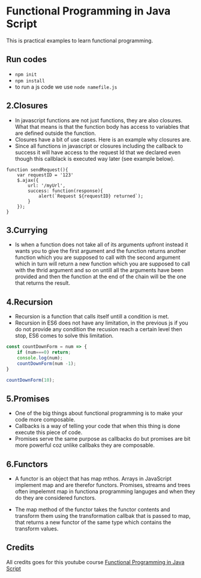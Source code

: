 # Functional Programming in Java Script

This is practical examples to learn functional programming.

## Run codes

- `npm init`
- `npm install`
- to run a js code we use `node namefile.js`

## 2.Closures

- In javascript functions are not just functions, they are also closures. What that means is that the function body has access to variables that are defined outside the function.
- Closures have a bit of use cases. Here is an example why closures are.
- Since all functions in javascript or closures including the callback to success it will have access to the request Id that we declared even though this callblack is executed way later (see example below).

```javasript
function sendRequest(){
    var requestID = '123'
    $.ajax({
        url: '/myUrl',
        success: function(response){
            alert(`Request ${requestID} returned`);
        }
    });
}
```

## 3.Currying

- Is when a function does not take all of its arguments upfront instead it wants you to give the first argument and the function returns another function which you are supposed to call with the second argument which in turn will return a new function which you are supposed to call with the thrid argument and so on untill all the arguments have been provided and then the function at the end of the chain will be the one that returns the result.

## 4.Recursion

- Recursion is a function that calls itself untill a condition is met.
- Recursion in ES6 does not have any limitation, in the previous js if you do not provide any condition the recusion reach a certain level then stop, ES6 comes to solve this limitation.

```javascript
const countDownForm = num => {
    if (num===0) return;
    console.log(num);
    countDownForm(num -1);
}

countDownForm(10);
```

## 5.Promises

- One of the big things about functional programming is to make your code more composable.
- Callbacks is a way of telling your code that when this thing is done execute this piece of code.
- Promises serve the same purpose as callbacks do but promises are bit more powerful coz unlike callbaks they are composable.

## 6.Functors

- A functor is an object that has map mthos. Arrays in JavaScript implement map and are therefor functors. Promises, streams and trees often impelemnt map in functiona programming languges and when they do they are considered functors.

- The map method of the functor takes the functor contents and transform them using the transformation callbak that is passed to map, that returns a new functor of the same type which contains the transform values.

## Credits

All credits goes for this youtube course [Functional Programming in Java Script]( https://www.youtube.com/playlist?list=PL0zVEGEvSaeEd9hlmCXrk5yUyqUag-n84)
